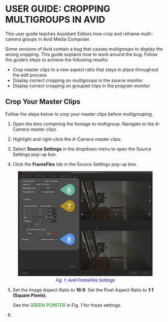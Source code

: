 # USER GUIDE: CROPPING MULTIGROUPS IN AVID

This user guide teaches Assistant Editors how crop and reframe multi-camera groups in Avid Media Composer.

Some versions of Avid contain a bug that causes multigroups to display the wrong cropping. This guide explains how to work around the bug. Follow the guide’s steps to achieve the following results:

- Crop master clips to a new aspect ratio that stays in place throughout the edit process
- Display correct cropping on multigroups in the source monitor
- Display correct cropping on grouped clips in the program monitor

## Crop Your Master Clips

Follow the steps below to crop your master clips before multigrouping. 

1. Open the bins containing the footage to multigroup. Navigate to the A-Camera master clips.
   
3. Highlight and right-click the A-Camera master clips.
   
5. Select **Source Settings** in the dropdown menu to open the Source Settings pop-up box.
   
7. Click the **FrameFlex** tab in the Source Settings pop-up box.

<figure style="text-align: center;">
    <img src="userguide-photos/cropping-fig1.png" alt="Fig. 1: Avid FrameFlex Settings" width="700" style="display: block; margin: 0 auto;">
    <figcaption style="font-size: small; font-style: italic; color: darkblue; margin-top: 5px;">Fig. 1: Avid FrameFlex Settings</figcaption>
</figure>


5. Set the Image Aspect Ratio to **16:9**. Set the Pixel Aspect Ratio to **1:1 (Square Pixels)**.
   
   See the <span style="color: #008000;">GREEN POINTER</span> in Fig. 1 for these settings. 

6. 
